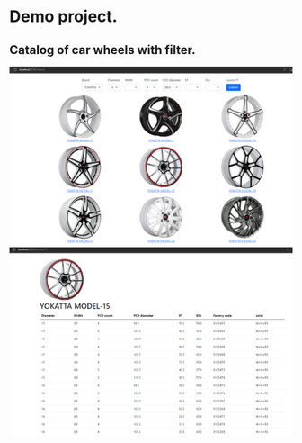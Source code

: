 # Demo project. 
## Catalog of car wheels with filter.

![wheel list](readme-src/img-01.png)
![wheel page](readme-src/img-02.png)